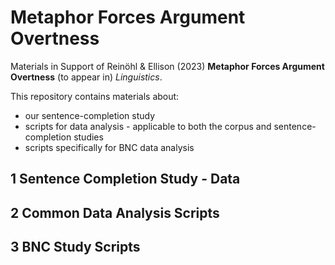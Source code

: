 # Metaphor Forces Argument Overtness

Materials in Support of Reinöhl & Ellison (2023) **Metaphor Forces Argument Overtness** (to appear in) *Linguistics*.

This repository contains materials about:

- our sentence-completion study
- scripts for data analysis - applicable to both the corpus and sentence-completion studies
- scripts specifically for BNC data analysis

## 1 Sentence Completion Study - Data


## 2 Common Data Analysis Scripts


## 3 BNC Study Scripts



